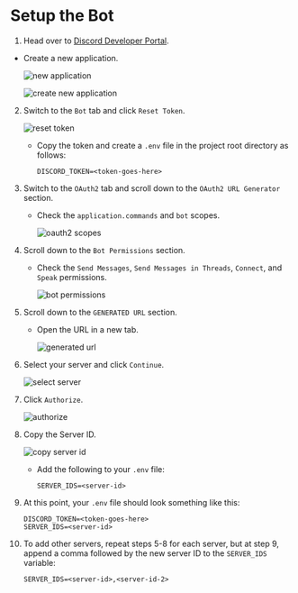 # Setup the Bot

1. Head over to [Discord Developer Portal](https://discord.com/developers/applications).

- Create a new application.

  ![new application](https://raw.githubusercontent.com/SenZmaKi/YTMusicBot/master/.github/images/setup-bot/1.png)

  ![create new application](https://raw.githubusercontent.com/SenZmaKi/YTMusicBot/master/.github/images/setup-bot/2.png)

2. Switch to the `Bot` tab and click `Reset Token`.

   ![reset token](https://raw.githubusercontent.com/SenZmaKi/YTMusicBot/master/.github/images/setup-bot/3.png)

   - Copy the token and create a `.env` file in the project root directory as follows:

     ```env
     DISCORD_TOKEN=<token-goes-here>
     ```

3. Switch to the `OAuth2` tab and scroll down to the `OAuth2 URL Generator` section.

   - Check the `application.commands` and `bot` scopes.

     ![oauth2 scopes](https://raw.githubusercontent.com/SenZmaKi/YTMusicBot/master/.github/images/setup-bot/4.png)

4. Scroll down to the `Bot Permissions` section.

   - Check the `Send Messages`, `Send Messages in Threads`, `Connect`, and `Speak` permissions.

     ![bot permissions](https://raw.githubusercontent.com/SenZmaKi/YTMusicBot/master/.github/images/setup-bot/5.png)

5. Scroll down to the `GENERATED URL` section.

   - Open the URL in a new tab.

     ![generated url](https://raw.githubusercontent.com/SenZmaKi/YTMusicBot/master/.github/images/setup-bot/6.png)

6. Select your server and click `Continue`.

   ![select server](https://raw.githubusercontent.com/SenZmaKi/YTMusicBot/master/.github/images/setup-bot/7.png)

7. Click `Authorize`.

   ![authorize](https://raw.githubusercontent.com/SenZmaKi/YTMusicBot/master/.github/images/setup-bot/8.png)

8. Copy the Server ID.

   ![copy server id](https://raw.githubusercontent.com/SenZmaKi/YTMusicBot/master/.github/images/setup-bot/9.png)

   - Add the following to your `.env` file:

     ```env
     SERVER_IDS=<server-id>
     ```

9. At this point, your `.env` file should look something like this:

   ```env
   DISCORD_TOKEN=<token-goes-here>
   SERVER_IDS=<server-id>
   ```

10. To add other servers, repeat steps 5-8 for each server, but at step 9, append a comma followed by the new server ID to the `SERVER_IDS` variable:

    ```env
    SERVER_IDS=<server-id>,<server-id-2>
    ```
